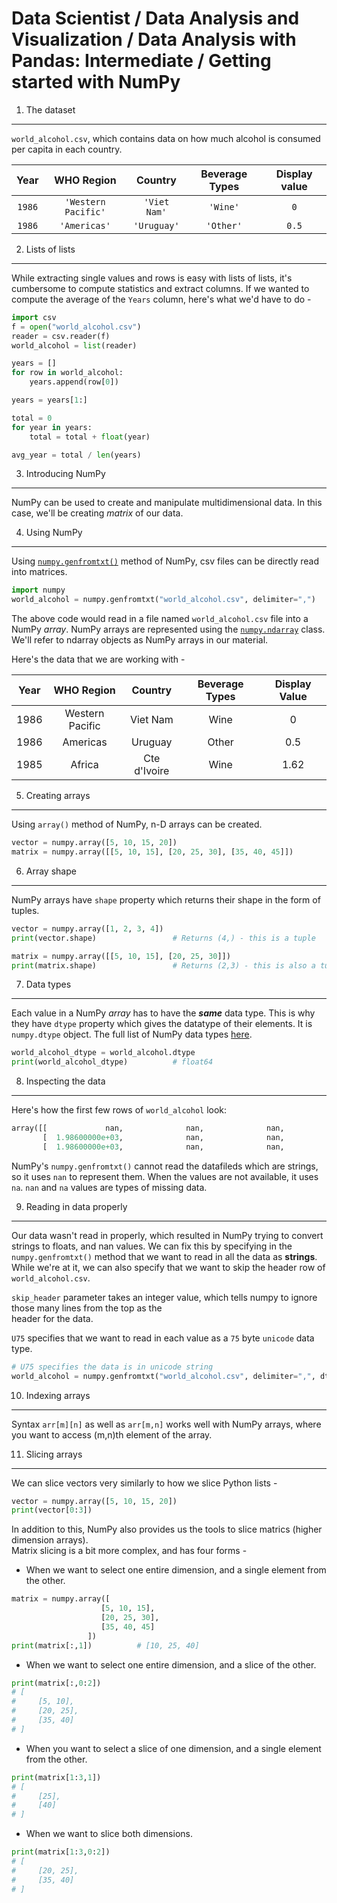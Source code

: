 Data Scientist / Data Analysis and Visualization / Data Analysis with Pandas: Intermediate / Getting started with NumPy
=======================================================================================================================

1. The dataset
--------------

`world_alcohol.csv`, which contains data on how much alcohol is consumed per capita in each country.

Year | WHO Region | Country | Beverage Types | Display value
:---:|:---:|:---:|:---:|:---:|
`1986` | `'Western Pacific'` | `'Viet Nam'` | `'Wine'` | `0`
`1986` | `'Americas'` | `'Uruguay'` | `'Other'` | `0.5`

2. Lists of lists
-----------------

While extracting single values and rows is easy with lists of lists, it's cumbersome to compute statistics 
and extract columns. If we wanted to compute the average of the `Years` column, here's what we'd have to do -

```python
import csv
f = open("world_alcohol.csv")
reader = csv.reader(f)
world_alcohol = list(reader)

years = []
for row in world_alcohol:
    years.append(row[0])

years = years[1:]

total = 0
for year in years:
    total = total + float(year)

avg_year = total / len(years)
```

3. Introducing NumPy
--------------------

NumPy can be used to create and manipulate multidimensional data. In this case, we'll be creating _matrix_ of
our data.

4. Using NumPy
--------------

Using [`numpy.genfromtxt()`](https://docs.scipy.org/doc/numpy-1.10.0/reference/generated/numpy.genfromtxt.html) method of NumPy,
 csv files can be directly read into matrices.

```python
import numpy
world_alcohol = numpy.genfromtxt("world_alcohol.csv", delimiter=",")
```

The above code would read in a file named `world_alcohol.csv` file into a NumPy _array_. NumPy arrays are represented using the 
[`numpy.ndarray`](https://docs.scipy.org/doc/numpy/reference/generated/numpy.ndarray.html) class. We'll refer to ndarray objects 
as NumPy arrays in our material.

Here's the data that we are working with -

Year|WHO Region|Country|Beverage Types|Display Value
:---:|:--------:|:-----:|:------------:|:-----------:
1986|Western Pacific|Viet Nam|Wine|0
1986|Americas|Uruguay|Other|0.5
1985|Africa|Cte d'Ivoire|Wine|1.62

5. Creating arrays
------------------

Using `array()` method of NumPy, n-D arrays can be created.

```python
vector = numpy.array([5, 10, 15, 20])
matrix = numpy.array([[5, 10, 15], [20, 25, 30], [35, 40, 45]])
```

6. Array shape
--------------

NumPy arrays have `shape` property which returns their shape in the form of tuples.

```python
vector = numpy.array([1, 2, 3, 4])
print(vector.shape)                 # Returns (4,) - this is a tuple 

matrix = numpy.array([[5, 10, 15], [20, 25, 30]])
print(matrix.shape)                 # Returns (2,3) - this is also a tuple
```

7. Data types
-------------

Each value in a NumPy _array_ has to have the **_same_** data type. This is why they have
`dtype` property which gives the datatype of their elements. It is `numpy.dtype` object.
The full list of NumPy data types [here](https://docs.scipy.org/doc/numpy-1.10.1/user/basics.types.html). 

```python
world_alcohol_dtype = world_alcohol.dtype
print(world_alcohol_dtype)          # float64
```

8. Inspecting the data
----------------------

Here's how the first few rows of `world_alcohol` look:

```python
array([[             nan,              nan,              nan,              nan,              nan],
       [  1.98600000e+03,              nan,              nan,              nan,   0.00000000e+00],
       [  1.98600000e+03,              nan,              nan,              nan,   5.00000000e-01]])
```

NumPy's `numpy.genfromtxt()` cannot read the datafileds which are strings, so it uses `nan` to represent
them. When the values are not available, it uses `na`. `nan` and `na` values are types of missing data.

9. Reading in data properly
---------------------------

Our data wasn't read in properly, which resulted in NumPy trying to convert strings to floats, and nan values.
We can fix this by specifying in the `numpy.genfromtxt()` method that we want to read in all the data as **strings**.
While we're at it, we can also specify that we want to skip the header row of `world_alcohol.csv`. 

`skip_header` parameter takes an integer value, which tells numpy to ignore those many lines from the top as the \
header for the data.

`U75` specifies that we want to read in each value as a `75` byte `unicode` data type.

```python
# U75 specifies the data is in unicode string
world_alcohol = numpy.genfromtxt("world_alcohol.csv", delimiter=",", dtype="U75", skip_header=1)
```

10. Indexing arrays
-------------------

Syntax `arr[m][n]` as well as `arr[m,n]` works well with NumPy arrays, where you want to access (m,n)th element
of the array. 

11. Slicing arrays
------------------

We can slice vectors very similarly to how we slice Python lists - 

```python
vector = numpy.array([5, 10, 15, 20])
print(vector[0:3])
```

In addition to this, NumPy also provides us the tools to slice matrics (higher dimension arrays).  
Matrix slicing is a bit more complex, and has four forms -

- When we want to select one entire dimension, and a single element from the other.

```python
matrix = numpy.array([
                    [5, 10, 15], 
                    [20, 25, 30],
                    [35, 40, 45]
                 ])
print(matrix[:,1])          # [10, 25, 40]
```

- When we want to select one entire dimension, and a slice of the other.

```python
print(matrix[:,0:2])
# [
#     [5, 10],
#     [20, 25],
#     [35, 40] 
# ]
```

- When you want to select a slice of one dimension, and a single element from the other.

```python
print(matrix[1:3,1])
# [
#     [25], 
#     [40]
# ]
```

- When we want to slice both dimensions.

```python
print(matrix[1:3,0:2])
# [
#     [20, 25],
#     [35, 40]
# ]
```


